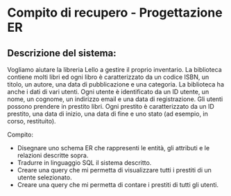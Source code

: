 # Compito di recupero - Progettazione ER
## Descrizione del sistema:

Vogliamo aiutare la libreria Lello a gestire il proprio inventario. La biblioteca contiene molti libri ed ogni libro è caratterizzato da un codice ISBN, un titolo, un autore, una data di pubblicazione e una categoria.
La biblioteca ha anche i dati di vari utenti. Ogni utente è identificato da un ID utente, un nome, un cognome, un indirizzo email e una data di registrazione.
Gli utenti possono prendere in prestito libri. Ogni prestito è caratterizzato da un ID prestito, una data di inizio, una data di fine e uno stato (ad esempio, in corso, restituito).

Compito:

- Disegnare uno schema ER che rappresenti le entità, gli attributi e le relazioni descritte sopra.
- Tradurre in linguaggio SQL il sistema descritto.
- Creare una query che mi permetta di visualizzare tutti i prestiti di un utente selezionato.
- Creare una query che mi permetta di contare i prestiti di tutti gli utenti.
